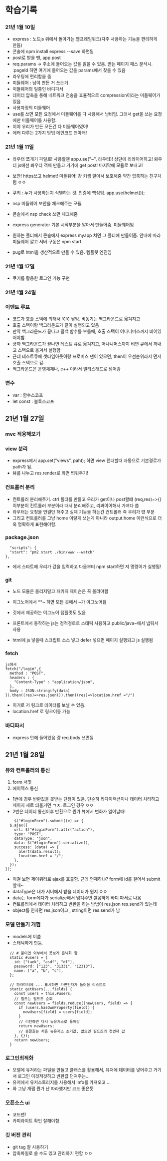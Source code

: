 # 학습기록

### 21년 1월 10일

- express : 노드js 위에서 돌아가는 웹프레임워크(자주 사용하는 기능을 편리하게 만듬)
- 콘솔에 npm install express --save 하면됨
- post로 받을 땐, app.post
- req.params -> 주소에 들어오는 값을 읽을 수 있음. 받는 페이지 패스 분석시. :pageId 하면 여기에 들어오는 값을 params에서 찾을 수 있음
- 라우팅에 편리함을 줌
- 미들웨어 : 남이 만든 거 쓰는거
- 미들웨어의 일종인 바디파서
- 데이터 압축을 통해 네트워크 전송을 효율적으로 compression이라는 미들웨어가 있음
- 사용자정의 미들웨어
- use를 쓰면 모든 요청에서 미들웨어를 다 사용해서 낭비임. 그래서 get을 쓰는 요청에만 미들웨어를 사용함.
- 이야 우리가 만든 모든건 다 미들웨어였어!
- 에러 다루는 2가지 방법 메인코드 맨아래!

### 21년 1월 11일

- 라우터 쪼개기 파일로! 사용할땐 app.use("~", 라우터)! 상단에 리콰이어하고! 롸우터 js에선 롸우터 객체 만들고 거기에 get post! 마지막에 모듈로 보내고!
- 보안! https쓰고 helmet! 미들웨어! 걍 키셈 알아서 보호해줌 약간 압축하는 친구처럼 ㅇㅇ
- 쿠키 : 누가 사용하는지 식별하는 것. 인증에 핵심임.
  app.use(helmet());
- nsp 미들웨어 보안을 체크해주는 모듈.
- 콘솔에서 nsp check 쓰면 체크해줌
- express generator 기본 시작부분을 알아서 만들어줌. 미들웨어임
- 원하는 폴더에서 콘솔에서 express myapp 치면 그 폴더에 만들어줌. 안내에 따라 미들웨어 깔고 서버 구동은 npm start

- pug로 html을 생산적으로 만들 수 있음. 템플릿 엔진임

### 21년 1월 17일

- 쿠키를 활용한 로그인 기능 구현

### 21년 1월 24일

### 이벤트 루프

- 코드가 호출 스택에 의해서 쭉쭉 쌓임. 비동기는 백그라운드로 옮겨지고
- 호출 스택이랑 백그라운드가 같이 실행되고 있음
- 만약 백그라운드가 끝나고 콜백 함수를 부를때, 호출 스택이 어나니머스까지 비어있어야함.
- 긍까 백그라운드가 끝나면 테스트 큐로 옮겨지고, 어나니머스까지 비면 큐에서 꺼내고 스택으로 옮겨서 실행함
- 근데 테스트큐에 셋타임아웃이랑 프로미스 댄이 있으면, then이 우선순위라서 먼저 호출 스택으로 감.
- 백그라운드은 운영체제나, c++ 이라서 멀티스래드로 넘어감

### 변수

- var : 함수스코프
- let const : 블록스코프

## 21년 1월 27일

### mvc 적용해보기

### view 분리

- express에서 app.set("views", paht); 하면 view 랜더할때 자동으로 기본경로가 path가 됨.
- 뷰를 나누고 res.render로 화면 띄워주기!

### 컨트롤러 분리

- 컨트롤러 분리해주기. ctrl 폴더를 만들고 우리가 get이나 post할떄 (req,res)=>{} 이부분이 컨트롤러 부분이라 때서 분리해주고, 리콰이어해서 가져다 씀
- 라우터는 요청을 연결만 해주고 실제 기능을 하는건 컨트롤러 즉 우리가 떈 부분
- 그리고 컨트롤러를 그냥 home 이렇게 쓰는게 아니라 output.home 이런식으로 더욱 명확하게 표현해야함.

### package.json

```
  "scripts": {
  "start": "pm2 start ./bin/www --watch"
},
```

- 에서 스타트에 우리가 값을 입력하고 다음부터 npm start하면 저 명령어가 실행됨!

### git

- 노드 모듈은 올리지말고 패키지 제이슨은 꼭 올려야함
- 이그노어에서 \*\*~ 하면 모든 곳에서 ~가 이그노어됨
- 깃에서 제공하는 이그노어 탬플릿도 있음

- 프론트에서 동작하는 js는 정적경로로 스태틱 사용하고 public/java~에서 냅둬서 사용

- html에 js 넣을때 스크립트 소스 넣고 defer 넣으면 페이지 실행되고 js 실행됨

### fetch

```
js에서
fetch("/login",{
  method : "POST",
  headers : {
    "Content-Type" : "application/json",
  },
  body : JSON.stringify(data)
}).then((res)=>res.json()).then((res)=>location.href ="/")
```

- 이거로 저 링크로 데이터를 보낼 수 있음.
- location.href 로 링크이동 가능

### 바디파서

- express 안에 들어있음 걍 req.body 쓰면됨

## 21년 1월 28일

### 뷰와 컨트롤러의 통신

1. form 서밋
2. 에이젝스 통신

- 1번에 경우 반환값을 못받는 단점이 있음. 단순히 리다이랙션이나 데이터 처리하고 페이지 새로 띄울거면 ㄱㅊ. 로그인 경우 ㅇㅇ
- 2번은 데이터 통신이후 반환으로 뭔가 뷰에서 변화가 일어날때!

```
    $("#loginForm").submit((e) => {
  $.ajax({
    url: $("#loginForm").attr("action"),
    type: "POST",
    dataType: "json",
    data: $("#loginForm").serialize(),
    success: (data) => {
      alert(data.result);
      location.href = "/";
    },
  });
});
```

- 이걸 보면 제이쿼리로 ajax를 호출함. 근데 언제하냐? form에 id를 걸어서 submit할때~
- dataType은 내가 서버에서 받을 데이터가 뭔지 ㅇㅇ
- data는 form에다가 serialize해서 넘겨주면 깔꼼하게 바디 파서로 나옴
- 컨트롤러에서 데이터 처리하고 반환을 하는 방법이 res.json res.send가 있는데
- object를 인자면 res.json이고 , string이면 res.send가 남

### 모델 만들기 개쩜

- models에 이씀
- 스태틱하게 만듬.

```
  // # 붙이면 외부에서 못보게 은닉화 함
  static #users = {
    id: ["taek", "asdf", "df"],
    password: ["123", "31331", "12313"],
    name: ["a", "b", "c"],
  };

  // 파라미터에 ... 표시하면 가변인자가 들어옴 리스트로
  static getUsers(...fields) {
    const users = this.#users;
    // 필드는 필드즈 순회
    const newUsers = fields.reduce((newUsers, field) => {
      if (users.hasOwnProperty(field)) {
        newUsers[field] = users[field];
      }
      // 리턴하면 다시 뉴유저스로 들어감
      return newUsers;
      // 중괄호는 처음 뉴유저스 초기값, 없으면 필드즈의 첫번재 값
    }, {});
    return newUsers;
  }
```

### 로그인최적화

- 모델에 유저라는 파일을 만들고 클래스를 활용해서, 유저에 데이터를 넣어주고 거기서 로그인 이것저것하고 반환값 던져주는...
- 유저에서 유저스토리지를 사용해서 info를 가져오고 ...
- 와 그냥 개쩜 뭔가 난 따라했지만 코드 좋은듯

### 오픈소스 ui

- 코드팬!
- 카피라이트 확인 잘해야함

### 깃 버전 관리

- git tag 잘 사용하기
- 압축파일로 쓸 수도 있고 관리하기 편함 ㅇㅇ
